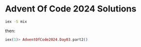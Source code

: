 # Advent Of Code 2024 Solutions

```bash
iex -S mix
```
then: 

```elixir
iex(1)> AdventOfCode2024.Day03.part2()
```
